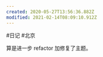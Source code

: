 ```yaml
---
created: 2020-05-27T13:56:36.882Z
modified: 2021-02-14T08:09:10.912Z
---
```

#日记 #北京

<!-- @timer "date":"Tue Apr 21 2020 15:23:33 GMT+0800 (China Standard Time)" -->
算是进一步 refactor 加修复了主题。



